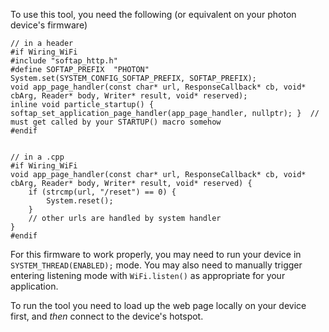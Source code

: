 To use this tool, you need the following (or equivalent on your photon device's firmware)

```
// in a header
#if Wiring_WiFi
#include "softap_http.h"
#define SOFTAP_PREFIX  "PHOTON"
System.set(SYSTEM_CONFIG_SOFTAP_PREFIX, SOFTAP_PREFIX);
void app_page_handler(const char* url, ResponseCallback* cb, void* cbArg, Reader* body, Writer* result, void* reserved);
inline void particle_startup() { softap_set_application_page_handler(app_page_handler, nullptr); }  // must get called by your STARTUP() macro somehow
#endif


// in a .cpp
#if Wiring_WiFi
void app_page_handler(const char* url, ResponseCallback* cb, void* cbArg, Reader* body, Writer* result, void* reserved) {
    if (strcmp(url, "/reset") == 0) {
        System.reset();
    }
    // other urls are handled by system handler
}
#endif
```

For this firmware to work properly, you may need to run your device in `SYSTEM_THREAD(ENABLED);` mode.  You may also need to manually trigger entering listening mode with `WiFi.listen()` as appropriate for your application.

To run the tool you need to load up the web page locally on your device first, and *then* connect to the device's hotspot.